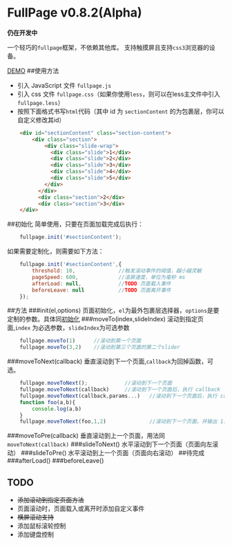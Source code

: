 # FullPage v0.8.2(Alpha)

**仍在开发中**

一个轻巧的`fullpage`框架，不依赖其他库。
支持触摸屏且支持`css3`浏览器的设备。

[DEMO](http://kisnows.com/fullpage.js/src/)
##使用方法
* 引入 JavaScript 文件 `fullpage.js`
* 引入 css 文件 `fullpage.css`（如果你使用`less`，则可以在less主文件中引入`fullpage.less`）
* 按照下面格式书写`html`代码（其中 id 为 `sectionContent` 的为包裹层，你可以自定义修改其id）

```html
    <div id="sectionContent" class="section-content">
        <div class="section">
            <div class="slide-wrap">
              <div class="slide">1</div>
              <div class="slide">2</div>
              <div class="slide">3</div>
              <div class="slide">4</div>
              <div class="slide">5</div>
            </div>
          </div>
          <div class="section">2</div>
          <div class="section">3</div>
    </div>
```
##初始化
简单使用，只要在页面加载完成后执行：
```javascript
    fullpage.init('#sectionContent');
```
如果需要定制化，则需要如下方法：
```javascript
    fullpage.init('#sectionContent',{
        threshold: 10,              //触发滚动事件的阈值，越小越灵敏
        pageSpeed: 600,             //滚屏速度，单位为毫秒 ms
        afterLoad: null,            //TODO 页面载入事件
        beforeLeave: null           //TODO 页面离开事件
    });
```
##方法
###init(el,options)
页面初始化，`el`为最外包裹层选择器，`options`是要定制的参数。具体同[初始化](#初始化)
###moveTo(index,slideIndex)
滚动到指定页面,`index` 为必选参数，`slideIndex`为可选参数
```javascript
    fullpage.moveTo(1)      //滚动到第一个页面
    fullpage.moveTo(3,2)    //滚动到第三个页面的第二个slider
```
###moveToNext(callback)
垂直滚动到下一个页面,`callback`为回掉函数，可选。
```javascript
    fullpage.moveToNext();            //滚动到下一个页面
    fullpage.moveToNext(callback)     //滚动到下一个页面后，执行 callback
    fullpage.moveToNext(callback,params...)   //滚动到下一个页面后，执行 callback,params为callback的参数，根据情况传入
    function foo(a,b){
        console.log(a,b)
    }
    fullpage.moveToNext(foo,1,2)              //滚动到下一个页面，并输出 1，2
```
###moveToPre(callback)
垂直滚动到上一个页面，用法同 `moveToNext(callback)`
###slideToNext()
水平滚动到下一个页面（页面向左滚动）
###slideToPre()
水平滚动到上一个页面（页面向右滚动）
##待完成
###afterLoad()
###beforeLeave()
## TODO
* ~~添加滚动到指定页面方法~~
* 页面滚动时，页面载入或离开时添加自定义事件
* ~~横屏滚动支持~~
* 添加鼠标滚轮控制
* 添加键盘控制
